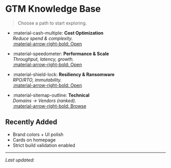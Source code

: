 # GTM Knowledge Base

> Choose a path to start exploring.

<div class="grid cards" markdown>

- :material-cash-multiple: **Cost Optimization**  
  _Reduce spend & complexity._  
  [:material-arrow-right-bold: Open](pain-points/cost-optimization/index.md)

- :material-speedometer: **Performance & Scale**  
  _Throughput, latency, growth._  
  [:material-arrow-right-bold: Open](pain-points/performance-scale/index.md)

- :material-shield-lock: **Resiliency & Ransomware**  
  _RPO/RTO, immutability._  
  [:material-arrow-right-bold: Open](pain-points/resiliency-ransomware/index.md)

- :material-sitemap-outline: **Technical**  
  _Domains → Vendors (ranked)._  
  [:material-arrow-right-bold: Browse](technical/compute/index.md)

</div>

## Recently Added
- Brand colors + UI polish
- Cards on homepage
- Strict build validation enabled

---

_Last updated: <span id="kb-updated-home"></span>_

<script>
(function(){
  var el = document.getElementById('kb-updated-home');
  if (!el) return;
  var d = new Date(document.lastModified);
  function pad(n){ return n.toString().padStart(2,'0'); }
  var h = d.getHours(), ampm = h>=12?'PM':'AM'; h = h%12||12;
  el.textContent = pad(d.getMonth()+1)+'/'+pad(d.getDate())+'/'+d.getFullYear()+' '+h+':'+pad(d.getMinutes())+' '+ampm;
})();
</script>
